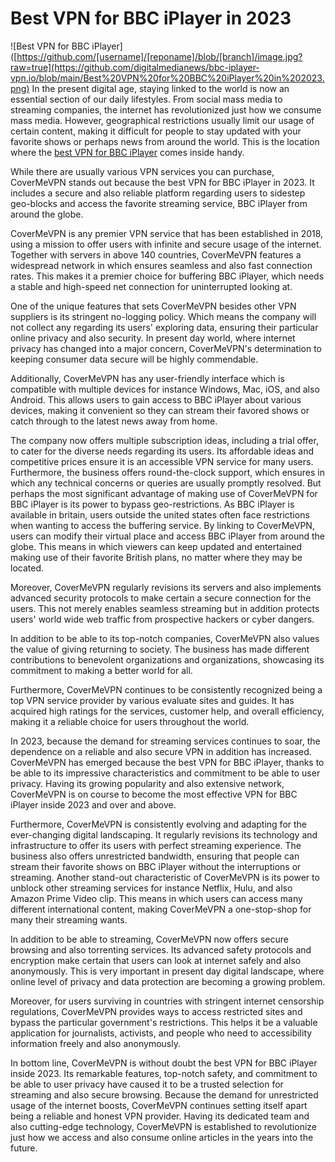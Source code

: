 # Best VPN for BBC iPlayer in 2023
![Best VPN for BBC iPlayer]([https://github.com/[username]/[reponame]/blob/[branch]/image.jpg?raw=true](https://github.com/digitalmedianews/bbc-iplayer-vpn.io/blob/main/Best%20VPN%20for%20BBC%20iPlayer%20in%202023.png)
In the present digital age, staying linked to the world is now an essential section of our daily lifestyles. From social mass media to streaming companies, the internet has revolutionized just how we consume mass media. However, geographical restrictions usually limit our usage of certain content, making it difficult for people to stay updated with your favorite shows or perhaps news from around the world. This is the location where the [best VPN for BBC iPlayer](https://covermevpn.com/bbc-iplayer-vpn/) comes inside handy.

While there are usually various VPN services you can purchase, CoverMeVPN stands out because the best VPN for BBC iPlayer in 2023. It includes a secure and also reliable platform regarding users to sidestep geo-blocks and access the favorite streaming service, BBC iPlayer from around the globe.

CoverMeVPN is any premier VPN service that has been established in 2018, using a mission to offer users with infinite and secure usage of the internet. Together with servers in above 140 countries, CoverMeVPN features a widespread network in which ensures seamless and also fast connection rates. This makes it a premier choice for buffering BBC iPlayer, which needs a stable and high-speed net connection for uninterrupted looking at.

One of the unique features that sets CoverMeVPN besides other VPN suppliers is its stringent no-logging policy. Which means the company will not collect any regarding its users' exploring data, ensuring their particular online privacy and also security. In present day world, where internet privacy has changed into a major concern, CoverMeVPN's determination to keeping consumer data secure will be highly commendable.

Additionally, CoverMeVPN has any user-friendly interface which is compatible with multiple devices for instance Windows, Mac, iOS, and also Android. This allows users to gain access to BBC iPlayer about various devices, making it convenient so they can stream their favored shows or catch through to the latest news away from home.

The company now offers multiple subscription ideas, including a trial offer, to cater for the diverse needs regarding its users. Its affordable ideas and competitive prices ensure it is an accessible VPN service for many users. Furthermore, the business offers round-the-clock support, which ensures in which any technical concerns or queries are usually promptly resolved.
But perhaps the most significant advantage of making use of CoverMeVPN for BBC iPlayer is its power to bypass geo-restrictions. As BBC iPlayer is available in britain, users outside the united states often face restrictions when wanting to access the buffering service. By linking to CoverMeVPN, users can modify their virtual place and access BBC iPlayer from around the globe. This means in which viewers can keep updated and entertained making use of their favorite British plans, no matter where they may be located.

Moreover, CoverMeVPN regularly revisions its servers and also implements advanced security protocols to make certain a secure connection for the users. This not merely enables seamless streaming but in addition protects users' world wide web traffic from prospective hackers or cyber dangers.

In addition to be able to its top-notch companies, CoverMeVPN also values the value of giving returning to society. The business has made different contributions to benevolent organizations and organizations, showcasing its commitment to making a better world for all.

Furthermore, CoverMeVPN continues to be consistently recognized being a top VPN service provider by various evaluate sites and guides. It has acquired high ratings for the services, customer help, and overall efficiency, making it a reliable choice for users throughout the world.

In 2023, because the demand for streaming services continues to soar, the dependence on a reliable and also secure VPN in addition has increased. CoverMeVPN has emerged because the best VPN for BBC iPlayer, thanks to be able to its impressive characteristics and commitment to be able to user privacy. Having its growing popularity and also extensive network, CoverMeVPN is on course to become the most effective VPN for BBC iPlayer inside 2023 and over and above.

Furthermore, CoverMeVPN is consistently evolving and adapting for the ever-changing digital landscaping. It regularly revisions its technology and infrastructure to offer its users with perfect streaming experience. The business also offers unrestricted bandwidth, ensuring that people can stream their favorite shows on BBC iPlayer without the interruptions or streaming.
Another stand-out characteristic of CoverMeVPN is its power to unblock other streaming services for instance Netflix, Hulu, and also Amazon Prime Video clip. This means in which users can access many different international content, making CoverMeVPN a one-stop-shop for many their streaming wants.

In addition to be able to streaming, CoverMeVPN now offers secure browsing and also torrenting services. Its advanced safety protocols and encryption make certain that users can look at internet safely and also anonymously. This is very important in present day digital landscape, where online level of privacy and data protection are becoming a growing problem.

Moreover, for users surviving in countries with stringent internet censorship regulations, CoverMeVPN provides ways to access restricted sites and bypass the particular government's restrictions. This helps it be a valuable application for journalists, activists, and people who need to accessibility information freely and also anonymously.

In bottom line, CoverMeVPN is without doubt the best VPN for BBC iPlayer inside 2023. Its remarkable features, top-notch safety, and commitment to be able to user privacy have caused it to be a trusted selection for streaming and also secure browsing. Because the demand for unrestricted usage of the internet boosts, CoverMeVPN continues setting itself apart being a reliable and honest VPN provider. Having its dedicated team and also cutting-edge technology, CoverMeVPN is established to revolutionize just how we access and also consume online articles in the years into the future.
